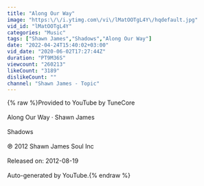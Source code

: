 ```yaml
---
title: "Along Our Way"
image: "https:\/\/i.ytimg.com\/vi\/lMatOOTgL4Y\/hqdefault.jpg"
vid_id: "lMatOOTgL4Y"
categories: "Music"
tags: ["Shawn James","Shadows","Along Our Way"]
date: "2022-04-24T15:40:02+03:00"
vid_date: "2020-06-02T17:27:44Z"
duration: "PT9M36S"
viewcount: "260213"
likeCount: "3189"
dislikeCount: ""
channel: "Shawn James - Topic"
---
```

{% raw %}Provided to YouTube by TuneCore<br /><br />Along Our Way · Shawn James<br /><br />Shadows<br /><br />℗ 2012 Shawn James Soul Inc<br /><br />Released on: 2012-08-19<br /><br />Auto-generated by YouTube.{% endraw %}
